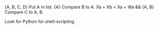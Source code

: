 {A, B, C, D}
Put A in list.
{A}
Compare B to A.
Xa + Xb < Xa + Wa &&
{A, B}
Compare C to A, B.

Look for Python for shell-scripting.